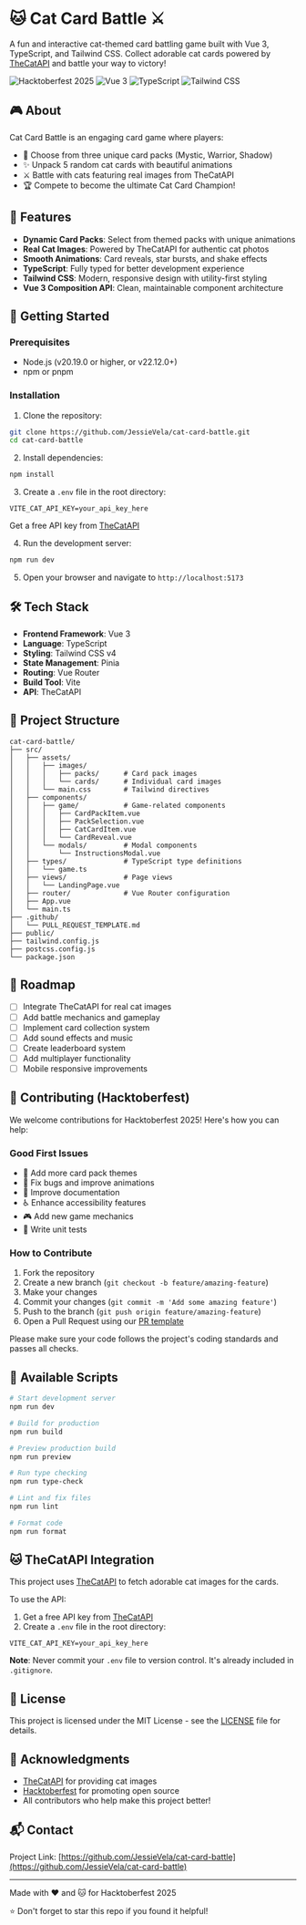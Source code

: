 # 🐱 Cat Card Battle ⚔️

A fun and interactive cat-themed card battling game built with Vue 3, TypeScript, and Tailwind CSS. Collect adorable cat cards powered by [TheCatAPI](https://thecatapi.com/) and battle your way to victory!

![Hacktoberfest 2025](https://img.shields.io/badge/Hacktoberfest-2025-blueviolet)
![Vue 3](https://img.shields.io/badge/Vue-3-42b883)
![TypeScript](https://img.shields.io/badge/TypeScript-5-3178c6)
![Tailwind CSS](https://img.shields.io/badge/Tailwind-4-38bdf8)

## 🎮 About

Cat Card Battle is an engaging card game where players:

- 🎴 Choose from three unique card packs (Mystic, Warrior, Shadow)
- ✨ Unpack 5 random cat cards with beautiful animations
- ⚔️ Battle with cats featuring real images from TheCatAPI
- 🏆 Compete to become the ultimate Cat Card Champion!

## 🌟 Features

- **Dynamic Card Packs**: Select from themed packs with unique animations
- **Real Cat Images**: Powered by TheCatAPI for authentic cat photos
- **Smooth Animations**: Card reveals, star bursts, and shake effects
- **TypeScript**: Fully typed for better development experience
- **Tailwind CSS**: Modern, responsive design with utility-first styling
- **Vue 3 Composition API**: Clean, maintainable component architecture

## 🚀 Getting Started

### Prerequisites

- Node.js (v20.19.0 or higher, or v22.12.0+)
- npm or pnpm

### Installation

1. Clone the repository:

```bash
git clone https://github.com/JessieVela/cat-card-battle.git
cd cat-card-battle
```

2. Install dependencies:

```bash
npm install
```

3. Create a `.env` file in the root directory:

```env
VITE_CAT_API_KEY=your_api_key_here
```

Get a free API key from [TheCatAPI](https://thecatapi.com/signup)

4. Run the development server:

```bash
npm run dev
```

5. Open your browser and navigate to `http://localhost:5173`

## 🛠️ Tech Stack

- **Frontend Framework**: Vue 3
- **Language**: TypeScript
- **Styling**: Tailwind CSS v4
- **State Management**: Pinia
- **Routing**: Vue Router
- **Build Tool**: Vite
- **API**: TheCatAPI

## 📂 Project Structure

```
cat-card-battle/
├── src/
│   ├── assets/
│   │   ├── images/
│   │   │   ├── packs/      # Card pack images
│   │   │   └── cards/      # Individual card images
│   │   └── main.css        # Tailwind directives
│   ├── components/
│   │   ├── game/           # Game-related components
│   │   │   ├── CardPackItem.vue
│   │   │   ├── PackSelection.vue
│   │   │   ├── CatCardItem.vue
│   │   │   └── CardReveal.vue
│   │   └── modals/         # Modal components
│   │       └── InstructionsModal.vue
│   ├── types/              # TypeScript type definitions
│   │   └── game.ts
│   ├── views/              # Page views
│   │   └── LandingPage.vue
│   ├── router/             # Vue Router configuration
│   ├── App.vue
│   └── main.ts
├── .github/
│   └── PULL_REQUEST_TEMPLATE.md
├── public/
├── tailwind.config.js
├── postcss.config.js
└── package.json
```

## 🎯 Roadmap

- [ ] Integrate TheCatAPI for real cat images
- [ ] Add battle mechanics and gameplay
- [ ] Implement card collection system
- [ ] Add sound effects and music
- [ ] Create leaderboard system
- [ ] Add multiplayer functionality
- [ ] Mobile responsive improvements

## 🤝 Contributing (Hacktoberfest)

We welcome contributions for Hacktoberfest 2025! Here's how you can help:

### Good First Issues

- 🎨 Add more card pack themes
- 🐛 Fix bugs and improve animations
- 📝 Improve documentation
- ♿ Enhance accessibility features
- 🎮 Add new game mechanics
- 🧪 Write unit tests

### How to Contribute

1. Fork the repository
2. Create a new branch (`git checkout -b feature/amazing-feature`)
3. Make your changes
4. Commit your changes (`git commit -m 'Add some amazing feature'`)
5. Push to the branch (`git push origin feature/amazing-feature`)
6. Open a Pull Request using our [PR template](.github/PULL_REQUEST_TEMPLATE.md)

Please make sure your code follows the project's coding standards and passes all checks.

## 📝 Available Scripts

```bash
# Start development server
npm run dev

# Build for production
npm run build

# Preview production build
npm run preview

# Run type checking
npm run type-check

# Lint and fix files
npm run lint

# Format code
npm run format
```

## 🐱 TheCatAPI Integration

This project uses [TheCatAPI](https://thecatapi.com/) to fetch adorable cat images for the cards.

To use the API:

1. Get a free API key from [TheCatAPI](https://thecatapi.com/signup)
2. Create a `.env` file in the root directory:

```env
VITE_CAT_API_KEY=your_api_key_here
```

**Note**: Never commit your `.env` file to version control. It's already included in `.gitignore`.

## 📄 License

This project is licensed under the MIT License - see the [LICENSE](LICENSE) file for details.

## 🙏 Acknowledgments

- [TheCatAPI](https://thecatapi.com/) for providing cat images
- [Hacktoberfest](https://hacktoberfest.com/) for promoting open source
- All contributors who help make this project better!

## 📬 Contact

Project Link: [https://github.com/JessieVela/cat-card-battle](https://github.com/JessieVela/cat-card-battle)

---

Made with ❤️ and 🐱 for Hacktoberfest 2025

⭐ Don't forget to star this repo if you found it helpful!

